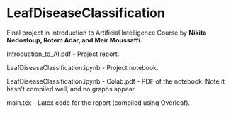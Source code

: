 # LeafDiseaseClassification
Final project in Introduction to Artificial Intelligence Course by **Nikita Nedostoup, Rotem Adar, and Meir Moussaffi**.

Introduction_to_AI.pdf - Project report.

LeafDiseaseClassification.ipynb - Project notebook.

LeafDiseaseClassification.ipynb - Colab.pdf - PDF of the notebook. Note it hasn't compiled well, and no graphs appear.

main.tex - Latex code for the report (compiled using Overleaf).
